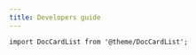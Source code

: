 ```yaml
---
title: Developers guide
---
```


```mdx-code-block
import DocCardList from '@theme/DocCardList';
```
<DocCardList />
